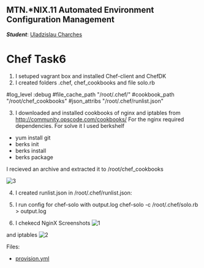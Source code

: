 MTN.*NIX.11 Automated Environment Configuration Management
---

***Student***: [Uladzislau Charches](https://upsa.epam.com/workload/employeeView.do?employeeId=4060741400038705754#emplTab=general)

# Chef Task6

1. I setuped vagrant box and installed Chef-client and ChefDK
2. I created folders .chef, chef_cookbooks and file solo.rb

#log_level :debug
#file_cache_path "/root/.chef/"
#cookbook_path "/root/chef_cookbooks"
#json_attribs "/root/.chef/runlist.json"

3. I downloaded and installed cookbooks of nginx and iptables from http://community.opscode.com/cookbooks/
For the nginx required dependencies. For solve it I used berkshelf

- yum install git
- berks init
- berks install
- berks package

I recieved an archive and extracted it to /root/chef_cookbooks

![3](https://github.com/VladCharches/Chef-courses/blob/Task6/Screens/3.png)

4. I created runlist.json in /root/.chef/runlist.json:

5. I run config for chef-solo with output.log
chef-solo -c /root/.chef/solo.rb > output.log

6. I chekecd NginX 
Screenshots
![1](https://github.com/VladCharches/Chef-courses/blob/Task6/Screens/1.png)

and iptables
![2](https://github.com/VladCharches/Chef-courses/blob/Task6/Screens/2.png)



Files:

-  [provision.yml](vagrant/ansible/provision.yml)  

